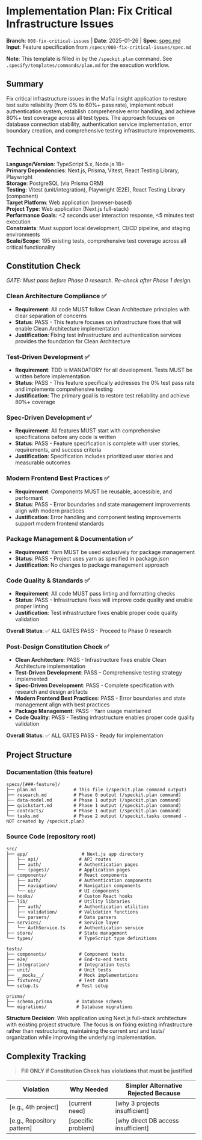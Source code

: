 # Implementation Plan: Fix Critical Infrastructure Issues

**Branch**: `008-fix-critical-issues` | **Date**: 2025-01-26 | **Spec**: [spec.md](./spec.md)
**Input**: Feature specification from `/specs/008-fix-critical-issues/spec.md`

**Note**: This template is filled in by the `/speckit.plan` command. See `.specify/templates/commands/plan.md` for the execution workflow.

## Summary

Fix critical infrastructure issues in the Mafia Insight application to restore test suite reliability (from 0% to 60%+ pass rate), implement robust authentication system, establish comprehensive error handling, and achieve 80%+ test coverage across all test types. The approach focuses on database connection stability, authentication service implementation, error boundary creation, and comprehensive testing infrastructure improvements.

## Technical Context

<!--
  ACTION REQUIRED: Replace the content in this section with the technical details
  for the project. The structure here is presented in advisory capacity to guide
  the iteration process.
-->

**Language/Version**: TypeScript 5.x, Node.js 18+  
**Primary Dependencies**: Next.js, Prisma, Vitest, React Testing Library, Playwright  
**Storage**: PostgreSQL (via Prisma ORM)  
**Testing**: Vitest (unit/integration), Playwright (E2E), React Testing Library (component)  
**Target Platform**: Web application (browser-based)  
**Project Type**: Web application (Next.js full-stack)  
**Performance Goals**: <2 seconds user interaction response, <5 minutes test execution  
**Constraints**: Must support local development, CI/CD pipeline, and staging environments  
**Scale/Scope**: 195 existing tests, comprehensive test coverage across all critical functionality

## Constitution Check

_GATE: Must pass before Phase 0 research. Re-check after Phase 1 design._

### Clean Architecture Compliance ✅

- **Requirement**: All code MUST follow Clean Architecture principles with clear separation of concerns
- **Status**: PASS - This feature focuses on infrastructure fixes that will enable Clean Architecture implementation
- **Justification**: Fixing test infrastructure and authentication services provides the foundation for Clean Architecture

### Test-Driven Development ✅

- **Requirement**: TDD is MANDATORY for all development. Tests MUST be written before implementation
- **Status**: PASS - This feature specifically addresses the 0% test pass rate and implements comprehensive testing
- **Justification**: The primary goal is to restore test reliability and achieve 80%+ coverage

### Spec-Driven Development ✅

- **Requirement**: All features MUST start with comprehensive specifications before any code is written
- **Status**: PASS - Feature specification is complete with user stories, requirements, and success criteria
- **Justification**: Specification includes prioritized user stories and measurable outcomes

### Modern Frontend Best Practices ✅

- **Requirement**: Components MUST be reusable, accessible, and performant
- **Status**: PASS - Error boundaries and state management improvements align with modern practices
- **Justification**: Error handling and component testing improvements support modern frontend standards

### Package Management & Documentation ✅

- **Requirement**: Yarn MUST be used exclusively for package management
- **Status**: PASS - Project uses yarn as specified in package.json
- **Justification**: No changes to package management approach

### Code Quality & Standards ✅

- **Requirement**: All code MUST pass linting and formatting checks
- **Status**: PASS - Infrastructure fixes will improve code quality and enable proper linting
- **Justification**: Test infrastructure fixes enable proper code quality validation

**Overall Status**: ✅ ALL GATES PASS - Proceed to Phase 0 research

### Post-Design Constitution Check ✅

- **Clean Architecture**: PASS - Infrastructure fixes enable Clean Architecture implementation
- **Test-Driven Development**: PASS - Comprehensive testing strategy implemented
- **Spec-Driven Development**: PASS - Complete specification with research and design artifacts
- **Modern Frontend Best Practices**: PASS - Error boundaries and state management align with best practices
- **Package Management**: PASS - Yarn usage maintained
- **Code Quality**: PASS - Testing infrastructure enables proper code quality validation

**Overall Status**: ✅ ALL GATES PASS - Ready for implementation

## Project Structure

### Documentation (this feature)

```text
specs/[###-feature]/
├── plan.md              # This file (/speckit.plan command output)
├── research.md          # Phase 0 output (/speckit.plan command)
├── data-model.md        # Phase 1 output (/speckit.plan command)
├── quickstart.md        # Phase 1 output (/speckit.plan command)
├── contracts/           # Phase 1 output (/speckit.plan command)
└── tasks.md             # Phase 2 output (/speckit.tasks command - NOT created by /speckit.plan)
```

### Source Code (repository root)

```text
src/
├── app/                    # Next.js app directory
│   ├── api/               # API routes
│   ├── auth/              # Authentication pages
│   └── (pages)/           # Application pages
├── components/            # React components
│   ├── auth/              # Authentication components
│   ├── navigation/        # Navigation components
│   └── ui/                # UI components
├── hooks/                 # Custom React hooks
├── lib/                   # Utility libraries
│   ├── auth/              # Authentication utilities
│   ├── validation/        # Validation functions
│   └── parsers/           # Data parsers
├── services/              # Service layer
│   └── AuthService.ts     # Authentication service
├── store/                 # State management
└── types/                 # TypeScript type definitions

tests/
├── components/            # Component tests
├── e2e/                   # End-to-end tests
├── integration/           # Integration tests
├── unit/                  # Unit tests
├── __mocks__/             # Mock implementations
├── fixtures/              # Test data
└── setup.ts              # Test setup

prisma/
├── schema.prisma         # Database schema
└── migrations/           # Database migrations
```

**Structure Decision**: Web application using Next.js full-stack architecture with existing project structure. The focus is on fixing existing infrastructure rather than restructuring, maintaining the current src/ and tests/ organization while improving the underlying implementation.

## Complexity Tracking

> **Fill ONLY if Constitution Check has violations that must be justified**

| Violation                  | Why Needed         | Simpler Alternative Rejected Because |
| -------------------------- | ------------------ | ------------------------------------ |
| [e.g., 4th project]        | [current need]     | [why 3 projects insufficient]        |
| [e.g., Repository pattern] | [specific problem] | [why direct DB access insufficient]  |
